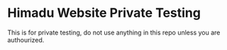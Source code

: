 # Himadu Website Private Testing

This is for private testing, do not use anything in this repo unless you are authourized.

